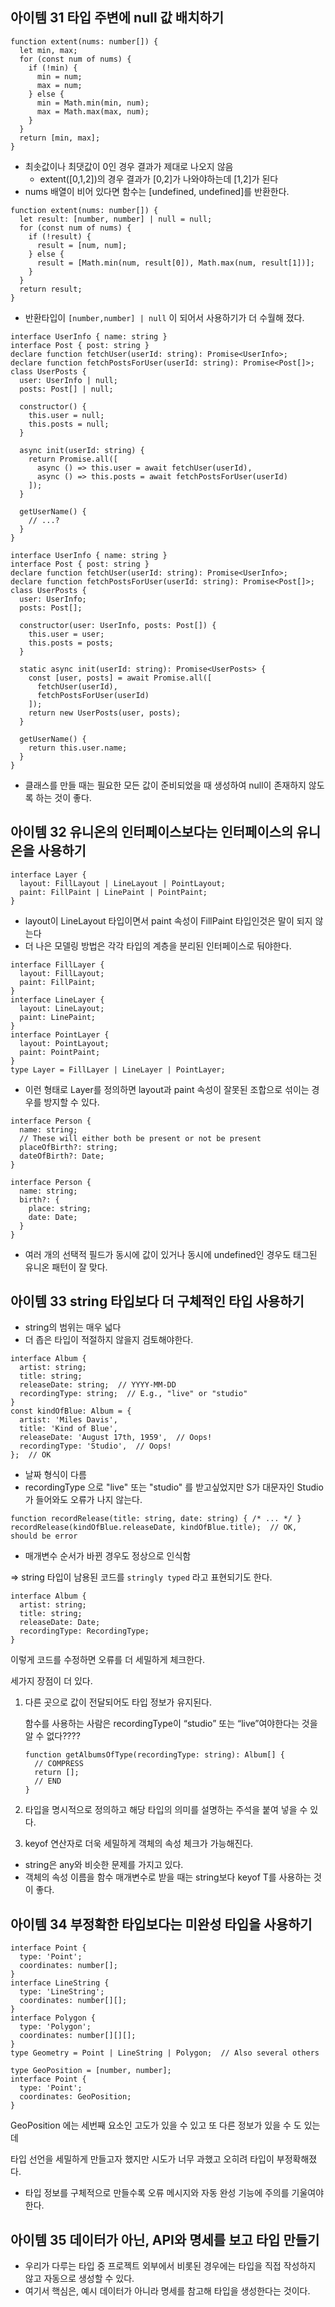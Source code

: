 ## 아이템 31 타입 주변에 null 값 배치하기

```tsx
function extent(nums: number[]) {
  let min, max;
  for (const num of nums) {
    if (!min) {
      min = num;
      max = num;
    } else {
      min = Math.min(min, num);
      max = Math.max(max, num);
    }
  }
  return [min, max];
}
```

- 최솟값이나 최댓값이 0인 경우 결과가 제대로 나오지 않음
    - extent([0,1,2])의 경우 결과가 [0,2]가 나와야하는데 [1,2]가 된다
- nums 배열이 비어 있다면 함수는 [undefined, undefined]를 반환한다.

```tsx
function extent(nums: number[]) {
  let result: [number, number] | null = null;
  for (const num of nums) {
    if (!result) {
      result = [num, num];
    } else {
      result = [Math.min(num, result[0]), Math.max(num, result[1])];
    }
  }
  return result;
}
```

- 반환타입이 `[number,number] | null` 이 되어서 사용하기가 더 수월해 졌다.

```tsx
interface UserInfo { name: string }
interface Post { post: string }
declare function fetchUser(userId: string): Promise<UserInfo>;
declare function fetchPostsForUser(userId: string): Promise<Post[]>;
class UserPosts {
  user: UserInfo | null;
  posts: Post[] | null;

  constructor() {
    this.user = null;
    this.posts = null;
  }

  async init(userId: string) {
    return Promise.all([
      async () => this.user = await fetchUser(userId),
      async () => this.posts = await fetchPostsForUser(userId)
    ]);
  }

  getUserName() {
    // ...?
  }
}
```

```tsx
interface UserInfo { name: string }
interface Post { post: string }
declare function fetchUser(userId: string): Promise<UserInfo>;
declare function fetchPostsForUser(userId: string): Promise<Post[]>;
class UserPosts {
  user: UserInfo;
  posts: Post[];

  constructor(user: UserInfo, posts: Post[]) {
    this.user = user;
    this.posts = posts;
  }

  static async init(userId: string): Promise<UserPosts> {
    const [user, posts] = await Promise.all([
      fetchUser(userId),
      fetchPostsForUser(userId)
    ]);
    return new UserPosts(user, posts);
  }

  getUserName() {
    return this.user.name;
  }
}
```

- 클래스를 만들 때는 필요한 모든 값이 준비되었을 때 생성하여 null이 존재하지 않도록 하는 것이 좋다.

## 아이템 32 유니온의 인터페이스보다는 인터페이스의 유니온을 사용하기

```tsx
interface Layer {
  layout: FillLayout | LineLayout | PointLayout;
  paint: FillPaint | LinePaint | PointPaint;
}
```

- layout이 LineLayout 타입이면서 paint 속성이 FillPaint 타입인것은 말이 되지 않는다
- 더 나은 모델링 방법은 각각 타입의 계층을 분리된 인터페이스로 둬야한다.

```tsx
interface FillLayer {
  layout: FillLayout;
  paint: FillPaint;
}
interface LineLayer {
  layout: LineLayout;
  paint: LinePaint;
}
interface PointLayer {
  layout: PointLayout;
  paint: PointPaint;
}
type Layer = FillLayer | LineLayer | PointLayer;
```

- 이런 형태로 Layer를 정의하면 layout과 paint 속성이 잘못된 조합으로 섞이는 경우를 방지할 수 있다.

```tsx
interface Person {
  name: string;
  // These will either both be present or not be present
  placeOfBirth?: string;
  dateOfBirth?: Date;
}
```

```tsx
interface Person {
  name: string;
  birth?: {
    place: string;
    date: Date;
  }
}
```

- 여러 개의 선택적 필드가 동시에 값이 있거나 동시에 undefined인 경우도 태그된 유니온 패턴이 잘 맞다.

## 아이템 33 string 타입보다 더 구체적인 타입 사용하기

- string의 범위는 매우 넓다
- 더 좁은 타입이 적절하지 않을지 검토해야한다.

```tsx
interface Album {
  artist: string;
  title: string;
  releaseDate: string;  // YYYY-MM-DD
  recordingType: string;  // E.g., "live" or "studio"
}
const kindOfBlue: Album = {
  artist: 'Miles Davis',
  title: 'Kind of Blue',
  releaseDate: 'August 17th, 1959',  // Oops!
  recordingType: 'Studio',  // Oops!
};  // OK
```

- 날짜 형식이 다름
- recordingType 으로 "live" 또는 "studio" 를 받고싶었지만 S가 대문자인 Studio가 들어와도 오류가 나지 않는다.

```tsx
function recordRelease(title: string, date: string) { /* ... */ }
recordRelease(kindOfBlue.releaseDate, kindOfBlue.title);  // OK, should be error
```

- 매개변수 순서가 바뀐 경우도 정상으로 인식함

⇒ string 타입이 남용된 코드를 `stringly typed` 라고 표현되기도 한다.

```tsx
interface Album {
  artist: string;
  title: string;
  releaseDate: Date;
  recordingType: RecordingType;
}
```

이렇게 코드를 수정하면 오류를 더 세밀하게 체크한다.

세가지 장점이 더 있다.

1. 다른 곳으로 값이 전달되어도 타입 정보가 유지된다.
    
    함수를 사용하는 사람은 recordingType이 “studio” 또는 “live”여야한다는 것을 알 수 없다????
    
    ```tsx
    function getAlbumsOfType(recordingType: string): Album[] {
      // COMPRESS
      return [];
      // END
    }
    ```
    
2. 타입을 명시적으로 정의하고 해당 타입의 의미를 설명하는 주석을 붙여 넣을 수 있다.
3. keyof 연산자로 더욱 세밀하게 객체의 속성 체크가 가능해진다.
    
    
- string은 any와 비슷한 문제를 가지고 있다.
- 객체의 속성 이름을 함수 매개변수로 받을 때는 string보다 keyof T를 사용하는 것이 좋다.

## 아이템 34 부정확한 타입보다는 미완성 타입을 사용하기

```tsx
interface Point {
  type: 'Point';
  coordinates: number[];
}
interface LineString {
  type: 'LineString';
  coordinates: number[][];
}
interface Polygon {
  type: 'Polygon';
  coordinates: number[][][];
}
type Geometry = Point | LineString | Polygon;  // Also several others
```

```tsx
type GeoPosition = [number, number];
interface Point {
  type: 'Point';
  coordinates: GeoPosition;
}
```

GeoPosition 에는 세번째 요소인 고도가 있을 수 있고 또 다른 정보가 있을 수 도 있는데

타입 선언을 세밀하게 만들고자 했지만 시도가 너무 과했고 오히려 타입이 부정확해졌다.

- 타입 정보를 구체적으로 만들수록 오류 메시지와 자동 완성 기능에 주의를 기울여야한다.

## 아이템 35 데이터가 아닌, API와 명세를 보고 타입 만들기

- 우리가 다루는 타입 중 프로젝트 외부에서 비롯된 경우에는 타입을 직접 작성하지 않고 자동으로 생성할 수 있다.
- 여기서 핵심은, 예시 데이터가 아니라 명세를 참고해 타입을 생성한다는 것이다.
